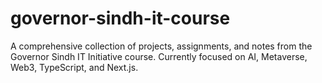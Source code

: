 # governor-sindh-it-course
A comprehensive collection of projects, assignments, and notes from the Governor Sindh IT Initiative course. Currently focused on AI, Metaverse, Web3, TypeScript, and Next.js.

